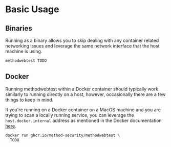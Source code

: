 # Basic Usage

## Binaries

Running as a binary allows you to skip dealing with any container related networking issues and leverage the same network interface that the host machine is using.

```bash
methodwebtest TODO
```

## Docker

Running methodwebtest within a Docker container should typically work similarly to running directly on a host, however, occasionally there are a few things to keep in mind.

If you're running on a Docker container on a MacOS machine and you are trying to scan a locally running service, you can leverage the `host.docker.internal` address as mentioned in the Docker documentation [here](https://docs.docker.com/desktop/networking/#i-want-to-connect-from-a-container-to-a-service-on-the-host).

```bash
docker run ghcr.io/method-security/methodwebtest \
  TODO
```

